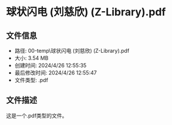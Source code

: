 ﻿# 球状闪电 (刘慈欣) (Z-Library).pdf

## 文件信息
- 路径: 00-temp\球状闪电 (刘慈欣) (Z-Library).pdf
- 大小: 3.54 MB
- 创建时间: 2024/4/26 12:55:35
- 最后修改时间: 2024/4/26 12:55:47
- 文件类型: .pdf

## 文件描述
这是一个.pdf类型的文件。

